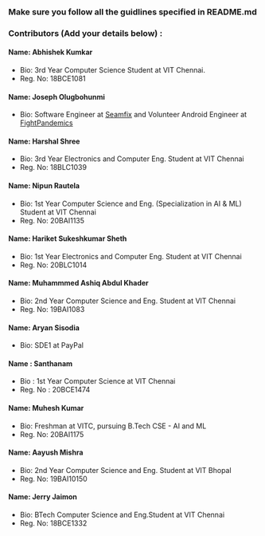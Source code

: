 ### Make sure you follow all the guidlines specified in README.md


### Contributors (Add your details below) :

#### Name: Abhishek Kumkar
 - Bio: 3rd Year Computer Science Student at VIT Chennai.
 - Reg. No: 18BCE1081
 
 #### Name: Joseph Olugbohunmi
 - Bio: Software Engineer at [Seamfix](https://github.com/seamfix/) and Volunteer Android Engineer at [FightPandemics](https://github.com/fightpandemics)

#### Name: Harshal Shree
 - Bio: 3rd Year Electronics and Computer Eng. Student at VIT Chennai
 - Reg. No: 18BLC1039
 
 #### Name: Nipun Rautela
 - Bio: 1st Year Computer Science and Eng. (Specialization in AI & ML) Student at VIT Chennai
 - Reg. No: 20BAI1135

#### Name: Hariket Sukeshkumar Sheth
 - Bio: 1st Year Electronics and Computer Eng. Student at VIT Chennai
 - Reg. No: 20BLC1014

#### Name: Muhammmed Ashiq Abdul Khader
- Bio: 2nd Year Computer Science and  Eng. Student at VIT Chennai
- Reg. No: 19BAI1083

#### Name: Aryan Sisodia
 - Bio: SDE1 at PayPal

 #### Name : Santhanam
  - Bio : 1st Year Computer Science at VIT Chennai
  - Reg. No : 20BCE1474

#### Name: Muhesh Kumar
 - Bio: Freshman at VITC, pursuing B.Tech CSE - AI and ML
 - Reg. No: 20BAI1175

 #### Name: Aayush Mishra
- Bio: 2nd Year Computer Science and  Eng. Student at VIT Bhopal
- Reg. No: 19BAI10150

 #### Name: Jerry Jaimon
 - Bio: BTech Computer Science and Eng.Student at VIT Chennai
 - Reg. No: 18BCE1332
